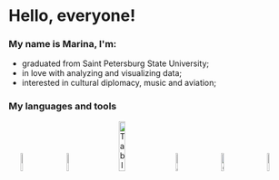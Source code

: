 # Hello, everyone!

### My name is Marina, I'm:
- graduated from Saint Petersburg State University;
- in love with analyzing and visualizing data;
- interested in cultural diplomacy, music and aviation;

### My languages and tools

<p align="center">
  <img alt="Python" src="https://cdn.jsdelivr.net/gh/devicons/devicon/icons/python/python-original.svg" width="9%">
&nbsp; &nbsp; &nbsp; &nbsp;
  <img alt="PostgreSQL" src="https://cdn.jsdelivr.net/gh/devicons/devicon/icons/postgresql/postgresql-original.svg" width="9%">
&nbsp; &nbsp; &nbsp; &nbsp;
  <img alt="Tableau" src="https://www.tableau.com/sites/default/files/2022-04/TableauLogo_RGB.png" width="15%"> 
&nbsp; &nbsp; &nbsp; &nbsp;
  <img alt="Jupyter" src="https://cdn.jsdelivr.net/gh/devicons/devicon/icons/jupyter/jupyter-original.svg" width="9%"> 
&nbsp; &nbsp; &nbsp; &nbsp;
  <img alt="GitHub" src="https://cdn.jsdelivr.net/gh/devicons/devicon/icons/github/github-original.svg" width="9%"> 
&nbsp; &nbsp; &nbsp; &nbsp;
  <img alt="Canva" src="https://cdn.jsdelivr.net/gh/devicons/devicon/icons/canva/canva-original.svg" width="9%"> 
&nbsp; &nbsp; &nbsp; &nbsp;
</p>
